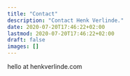 ```yaml
---
title: "Contact"
description: "Contact Henk Verlinde."
date: 2020-07-20T17:46:22+02:00
lastmod: 2020-07-20T17:46:22+02:00
draft: false
images: []
---
```

<p><script>user="hello",domain="henkverlinde.com",document.write(user+"@"+domain);</script><noscript>hello at henkverlinde.com</noscript></p>
